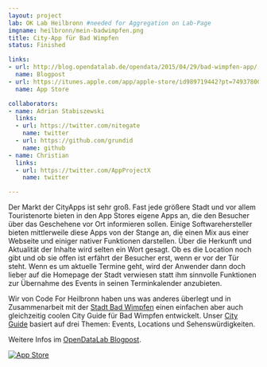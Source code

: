```yaml
---
layout: project
lab: OK Lab Heilbronn #needed for Aggregation on Lab-Page
imgname: heilbronn/mein-badwimpfen.png
title: City-App für Bad Wimpfen
status: Finished

links:
- url: http://blog.opendatalab.de/opendata/2015/04/29/bad-wimpfen-app/
  name: Blogpost
- url: https://itunes.apple.com/app/apple-store/id989719442?pt=74937800&ct=ODL&mt=8
  name: App Store

collaborators:
- name: Adrian Stabiszewski
  links:
  - url: https://twitter.com/nitegate
    name: twitter
  - url: https://github.com/grundid
    name: github
- name: Christian
  links:
  - url: https://twitter.com/AppProjectX
    name: twitter

---
```


Der Markt der CityApps ist sehr groß. Fast jede größere Stadt und vor allem Touristenorte bieten in den App Stores eigene Apps an, die den Besucher über das Geschehene vor Ort informieren sollen. Einige Softwarehersteller bieten mittlerweile diese Apps von der Stange an, die einen Mix aus einer Webseite und einiger nativer Funktionen darstellen. Über die Herkunft und Aktualität der Inhalte wird selten ein Wort gesagt. Ob es die Location noch gibt und ob sie offen ist erfährt der Besucher erst, wenn er vor der Tür steht. Wenn es um aktuelle Termine geht, wird der Anwender dann doch lieber auf die Homepage der Stadt verwiesen statt ihm sinnvolle Funktionen zur Übernahme des Events in seinen Terminkalender anzubieten.

Wir von Code For Heilbronn haben uns was anderes überlegt und in Zusammenarbeit mit der <a href="http://www.badwimpfen.de/">Stadt Bad Wimpfen</a> einen einfachen aber auch gleichzeitig coolen City Guide für Bad Wimpfen entwickelt. Unser <a href="https://itunes.apple.com/app/apple-store/id989719442?pt=74937800&ct=ODL&mt=8">City Guide</a> basiert auf drei Themen: Events, Locations und Sehenswürdigkeiten.

Weitere Infos im <a href="http://blog.opendatalab.de/opendata/2015/04/29/bad-wimpfen-app/">OpenDataLab Blogpost</a>.

<a href="https://itunes.apple.com/app/apple-store/id989719442?pt=74937800&amp;ct=CODEFORHN&amp;mt=8"><img src="http://blog.opendatalab.de/assets/app-store-badge.svg" alt="App Store" title="App Store"></a>
